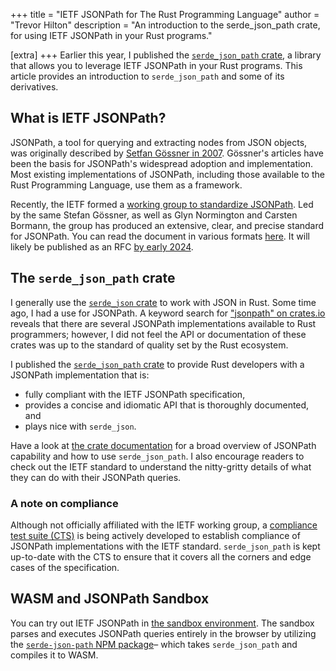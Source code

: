 +++
title = "IETF JSONPath for The Rust Programming Language"
author = "Trevor Hilton"
description = "An introduction to the serde_json_path crate, for using IETF JSONPath in your Rust programs."

[extra]
+++
Earlier this year, I published the [`serde_json_path` crate][sjp-crates], a library that allows you to leverage IETF JSONPath in your Rust programs. This article provides an introduction to `serde_json_path` and some of its derivatives.

<!-- more -->

## What is IETF JSONPath?

JSONPath, a tool for querying and extracting nodes from JSON objects, was originally described by [Setfan Gössner in 2007][gossner]. Gössner's articles have been the basis for JSONPath's widespread adoption and implementation. Most existing implementations of JSONPath, including those available to the Rust Programming Language, use them as a framework.

Recently, the IETF formed a [working group to standardize JSONPath][ietf-wg]. Led by the same Stefan Gössner, as well as Glyn Normington and Carsten Bormann, the group has produced an extensive, clear, and precise standard for JSONPath. You can read the document in various formats [here][ietf-base]. It will likely be published as an RFC [by early 2024][glyn-blog].

## The `serde_json_path` crate

I generally use the [`serde_json` crate][serde-json-crates] to work with JSON in Rust. Some time ago, I had a use for JSONPath. A keyword search for ["jsonpath" on crates.io][crates-jsonpath] reveals that there are several JSONPath implementations available to Rust programmers; however, I did not feel the API or documentation of these crates was up to the standard of quality set by the Rust ecosystem.

I published the [`serde_json_path` crate][sjp-crates] to provide Rust developers with a JSONPath implementation that is:

- fully compliant with the IETF JSONPath specification,
- provides a concise and idiomatic API that is thoroughly documented, and
- plays nice with `serde_json`.

Have a look at [the crate documentation][sjp-docs] for a broad overview of JSONPath capability and how to use `serde_json_path`. I also encourage readers to check out the IETF standard to understand the nitty-gritty details of what they can do with their JSONPath queries.

### A note on compliance

Although not officially affiliated with the IETF working group, a [compliance test suite (CTS)][cts] is being actively developed to establish compliance of JSONPath implementations with the IETF standard. `serde_json_path` is kept up-to-date with the CTS to ensure that it covers all the corners and edge cases of the specification.

## WASM and JSONPath Sandbox

You can try out IETF JSONPath in [the sandbox environment][sjp-live]. The sandbox parses and executes JSONPath queries entirely in the browser by utilizing the [`serde-json-path` NPM package][sjp-npm]– which takes `serde_json_path` and compiles it to WASM.

[gossner]: https://goessner.net/articles/JsonPath/
[ietf-wg]: https://datatracker.ietf.org/wg/jsonpath/about/
[ietf-base]: https://datatracker.ietf.org/doc/draft-ietf-jsonpath-base/
[glyn-blog]: https://underlap.org/jsonpath-rfc-nearing-publication
[sjp-crates]: https://crates.io/crates/serde_json_path
[sjp-docs]: https://docs.rs/serde_json_path/latest/serde_json_path
[sjp-live]: https://serdejsonpath.live
[sjp-npm]: https://www.npmjs.com/package/serde-json-path
[serde-json-crates]: https://crates.io/crates/serde_json
[crates-jsonpath]: https://crates.io/keywords/jsonpath
[cts]: https://github.com/jsonpath-standard/jsonpath-compliance-test-suite